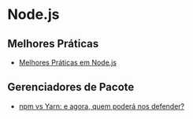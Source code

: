 # Node.js

## Melhores Práticas

- [Melhores Práticas em Node.js](https://github.com/goldbergyoni/nodebestpractices/blob/master/README.brazilian-portuguese.md)

## Gerenciadores de Pacote
- [npm vs Yarn: e agora, quem poderá nos defender?](https://blog.umbler.com/br/npm-vs-yarn-e-agora-quem-podera-nos-defender/)